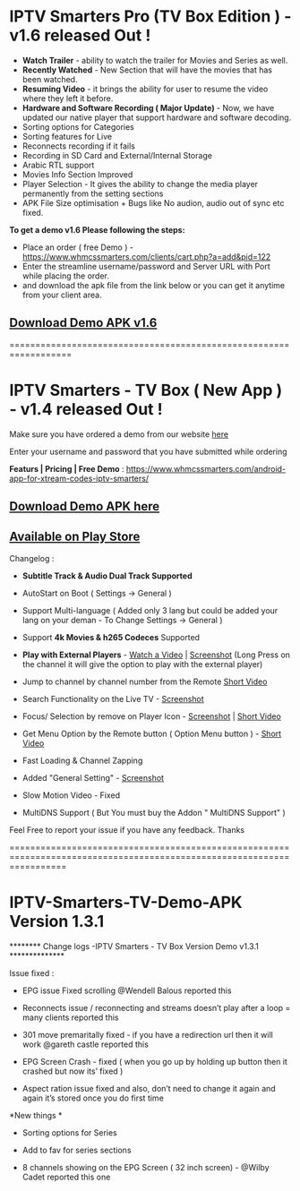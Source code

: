# IPTV Smarters Pro (TV Box Edition  ) - v1.6 released Out ! 

- **Watch Trailer** - ability to watch the trailer for Movies and Series as well. 
- **Recently Watched** - New Section that will have the movies that has been watched. 
- **Resuming Video**  - it brings the ability for user to resume the video where they left it before. 
- **Hardware and Software Recording ( Major Update)** - Now, we have updated our native player that support hardware and software decoding. 
- Sorting options for Categories 
- Sorting features for Live 
- Reconnects recording if it fails 
- Recording in SD Card and External/Internal Storage
- Arabic RTL support
- Movies Info Section Improved 
- Player Selection - It gives the ability to change the media player permanently from the setting sections 
- APK File Size optimisation + Bugs like No audion, audio out of sync etc fixed. 

**To get a demo v1.6 Please following the steps:**

- Place an order ( free Demo ) - https://www.whmcssmarters.com/clients/cart.php?a=add&pid=122
- Enter the streamline username/password and Server URL with Port while placing the order. 
- and download the apk file from the link below or you can get it anytime from your client area. 

## [Download Demo APK v1.6](https://www.whmcssmarters.com/clients/dl.php?type=d&id=59)

==================================================================


# IPTV Smarters - TV Box ( New App ) - v1.4 released Out ! 

Make sure you have ordered a demo from our website [here](https://www.whmcssmarters.com/android-app-for-xtream-codes-iptv-smarters/)


Enter your username and password that you have submitted while ordering 

**Featurs | Pricing | Free Demo** : https://www.whmcssmarters.com/android-app-for-xtream-codes-iptv-smarters/

## [Download Demo APK here](https://www.whmcssmarters.com/clients/dl.php?type=d&id=59)

## [Available on Play Store](https://play.google.com/store/apps/details?id=com.nst.iptvsmarterstvbox)

Changelog : 

- **Subtitle Track & Audio Dual Track Supported**

- AutoStart on Boot  ( Settings -> General ) 

- Support Multi-language ( Added only 3 lang but could be added your lang on your deman - To Change Settings -> General ) 

- Support **4k Movies & h265 Codeces** Supported

- **Play with External Players** - [Watch a Video](https://www.dropbox.com/s/2vowzrtbzxy3yu9/playwithexternal.mp4?dl=0)  |  [Screenshot](https://www.dropbox.com/s/z3dcias420j0kpe/PlaywithExternal.jpeg?dl=0)
(Long Press on the channel it will give the option to play with the external player)

- Jump to channel by channel number from the Remote [Short Video](https://www.dropbox.com/s/qdhbaiw9a318gcn/channel-number.mp4?dl=0)

- Search Functionality on the Live TV  - [Screenshot](https://www.dropbox.com/s/1w1ms2g96st0rv4/Search%20Functionality%20.jpeg?dl=0)

- Focus/ Selection by remove on Player Icon - [Screenshot](https://www.dropbox.com/s/xhd8mb2iz7df8qa/focus.jpeg?dl=0) | [Short Video](https://www.dropbox.com/s/a8ralflb95erm21/focus%3Aclicking%20by%20remote%20on%20player.mp4?dl=0)

- Get Menu Option by the Remote button ( Option Menu button ) - [Short Video](https://www.dropbox.com/s/4bm3g1mhnbn87qp/options-menu.mp4?dl=0)

- Fast Loading & Channel Zapping 

- Added "General Setting" - [Screenshot](https://www.dropbox.com/s/senquqwi0hobzw6/general%20setting.jpeg?dl=0)

- Slow Motion Video - Fixed 

- MultiDNS Support ( But You must buy the Addon " MultiDNS Support" )


Feel Free to report your issue if you have any feedback. Thanks



=======================================================================================================================

# IPTV-Smarters-TV-Demo-APK Version 1.3.1

******** Change logs -IPTV Smarters - TV Box Version Demo v1.3.1 **************

 Issue fixed : 

- EPG issue Fixed  scrolling  @Wendell Balous reported this
- Reconnects issue / reconnecting and streams doesn’t play after a loop  = many clients reported this
- 301 move premaritally fixed - if you have a redirection url then it will work @gareth castle reported this
- EPG Screen Crash - fixed ( when you go up by holding up button then it crashed but now its’ fixed )

- Aspect ration issue fixed  and also, don’t need to change it again and again it’s stored once you do first time 

*New things *

- Sorting options for Series 

- Add to fav for series sections 

- 8 channels showing on the EPG Screen ( 32 inch screen) - @Wilby Cadet reported this one 
